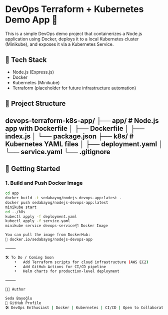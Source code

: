 # DevOps Terraform + Kubernetes Demo App 🚀

This is a simple DevOps demo project that containerizes a Node.js application using Docker, deploys it to a local Kubernetes cluster (Minikube), and exposes it via a Kubernetes Service.

## 🔧 Tech Stack

- Node.js (Express.js)
- Docker
- Kubernetes (Minikube)
- Terraform (placeholder for future infrastructure automation)

## 📁 Project Structure
devops-terraform-k8s-app/
├── app/                  # Node.js app with Dockerfile
│   ├── Dockerfile
│   ├── index.js
│   └── package.json
├── k8s/                  # Kubernetes YAML files
│   ├── deployment.yaml
│   └── service.yaml
└── .gitignore
---

## 🚀 Getting Started

### 1. Build and Push Docker Image
```bash
cd app
docker build -t sedabayog/nodejs-devops-app:latest .
docker push sedabayog/nodejs-devops-app:latest
minikube start
cd ../k8s
kubectl apply -f deployment.yaml
kubectl apply -f service.yaml
minikube service devops-service📦 Docker Image

You can pull the image from DockerHub:
🔗 docker.io/sedabayog/nodejs-devops-app

⸻

🛠️ To Do / Coming Soon
	•	Add Terraform scripts for cloud infrastructure (AWS EC2)
	•	Add GitHub Actions for CI/CD pipeline
	•	Helm charts for production-level deployment

⸻

👩‍💻 Author

Seda Bayoğlu
💼 GitHub Profile
🛠️ DevOps Enthusiast | Docker | Kubernetes | CI/CD | Open to Collaboration
